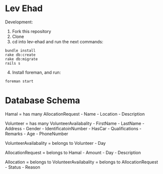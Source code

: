 Lev Ehad
========


Development:
1. Fork this repository
2. Clone
3. cd into lev-ehad and run the next commands:
```
bundle install
rake db:create
rake db:migrate
rails s
```
4. Install foreman, and run:
```
foreman start
```

Database Schema
================

Hamal
    = has many AllocationRequest
    - Name
    - Location
    - Description

Volunteer
    = has many VolunteerAvailabality
    - FirstName
    - LastName
    - Address
    - Gender
    - IdentificatoinNumber
    - HasCar
    - Qualifications
    - Remarks
    - Age
    - PhoneNumber

VolunteerAvailabality
    = belongs to Volunteer
    - Day

AllocationRequest
    = belongs to Hamal
    - Amount
    - Day
    - Description

Allocation
    = belongs to VolunteerAvailabality
    = belongs to AllocationRequest
    - Status
    - Reason
